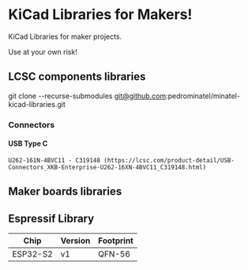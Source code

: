 # KiCad Libraries for Makers!

KiCad Libraries for maker projects.

Use at your own risk!

## LCSC components libraries

git clone --recurse-submodules git@github.com:pedrominatel/minatel-kicad-libraries.git

### Connectors
#### USB Type C
 	U262-161N-4BVC11 - C319148 (https://lcsc.com/product-detail/USB-Connectors_XKB-Enterprise-U262-16XN-4BVC11_C319148.html)

## Maker boards libraries

## Espressif Library

Chip | Version | Footprint
--- | --- | ---
ESP32-S2 | v1 | QFN-56
